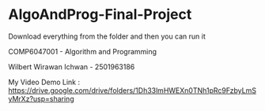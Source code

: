 # AlgoAndProg-Final-Project

Download everything from the folder and then you can run it

COMP6047001 - Algorithm and Programming

Wilbert Wirawan Ichwan - 2501963186

My Video Demo Link : https://drive.google.com/drive/folders/1Dh33lmHWEXn0TNh1pRc9FzbyLmSyMrXz?usp=sharing
